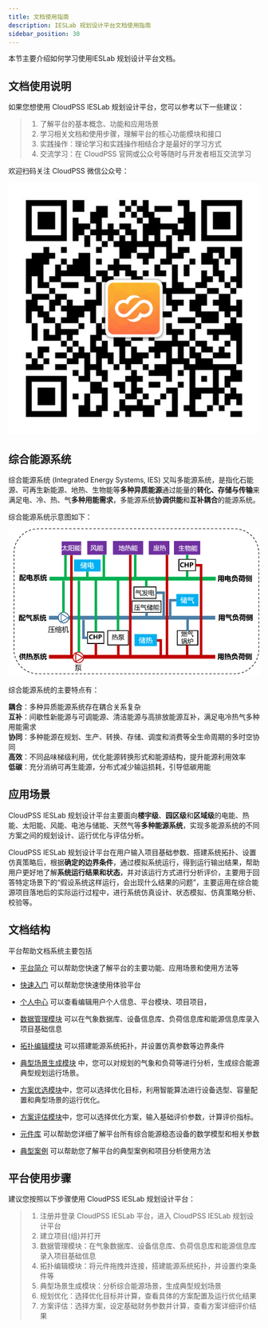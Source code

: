 ```yaml
---
title: 文档使用指南
description: IESLab 规划设计平台文档使用指南
sidebar_position: 30
---
```


本节主要介绍如何学习使用IESLab 规划设计平台文档。

## 文档使用说明

如果您想使用 CloudPSS IESLab 规划设计平台，您可以参考以下一些建议：

> 1.	了解平台的基本概念、功能和应用场景
> 2.	学习相关文档和使用步骤，理解平台的核心功能模块和接口
> 3.	实践操作：理论学习和实践操作相结合才是最好的学习方式
> 4.	交流学习：在 CloudPSS 官网或公众号等随时与开发者相互交流学习

欢迎扫码关注 CloudPSS 微信公众号：

![CloudPSS =x300](./logo.png )

## 综合能源系统

综合能源系统 (Integrated Energy Systems, IES) 又叫多能源系统，是指化石能源、可再生新能源、地热、生物能等**多种异质能源**通过能量的**转化、存储与传输**来满足电、冷、热、气**多种用能需求**，多能源系统**协调供能**和**互补耦合**的能源系统。

综合能源系统示意图如下：

![综合能源系统示意图 =x300](./IES-structure.png )

综合能源系统的主要特点有：

**耦合**：多种异质能源系统存在耦合关系复杂  
**互补**：间歇性新能源与可调能源、清洁能源与高排放能源互补，满足电冷热气多种用能需求  
**协同**：多种能源在规划、生产、转换、存储、调度和消费等全生命周期的多时空协同  
**高效**：不同品味梯级利用，优化能源转换形式和能源结构，提升能源利用效率  
**低碳**：充分消纳可再生能源，分布式减少输运损耗，引导低碳用能

## 应用场景

CloudPSS IESLab 规划设计平台主要面向**楼宇级**、**园区级**和**区域级**的电能、热能、太阳能、风能、电池与储能、天然气等**多种能源系统**，实现多能源系统的不同方案之间的规划设计、运行优化与评估分析。

CloudPSS IESLab 规划设计平台在用户输入项目基础参数、搭建系统拓扑、设置仿真策略后，根据**确定的边界条件**，通过模拟系统运行，得到运行输出结果，帮助用户更好地了解**系统运行结果和状态**，并对该运行方式进行分析评价，主要用于回答特定场景下的“假设系统这样运行，会出现什么结果的问题”，主要运用在综合能源项目落地后的实际运行过程中，进行系统仿真设计、状态模拟、仿真策略分析、校验等。

## 文档结构

平台帮助文档系统主要包括

* [平台简介](../../0_intro/index.md) 可以帮助您快速了解平台的主要功能、应用场景和使用方法等

* [快速入门](../../1_guide/index.md) 可以帮助您快速使用体验平台

* [个人中心](../../2_center/index.md) 可以查看编辑用户个人信息、平台模块、项目项目，

* [数据管理模块](../../3_data/index.md) 可以在气象数据库、设备信息库、负荷信息库和能源信息库录入项目基础信息

* [拓扑编辑模块](../../4_topo/index.md) 可以搭建能源系统拓扑，并设置仿真参数等边界条件

* [典型场景生成模块](../../5_typical/index.md) 中，您可以对规划的气象和负荷等进行分析，生成综合能源典型规划运行场景。

* [方案优选模块](../../6_optimization/index.md)中，您可以选择优化目标，利用智能算法进行设备选型、容量配置和典型场景的运行优化。

* [方案评估模块](../../7_evaluation/index.md)中，您可以选择优化方案，输入基础评价参数，计算评价指标。

* [元件库](../../8_comp/index.md) 可以帮助您详细了解平台所有综合能源稳态设备的数学模型和相关参数

* [典型案例](../../9_example/index.md) 可以帮助您了解平台的典型案例和项目分析使用方法


## 平台使用步骤
建议您按照以下步骤使用 CloudPSS IESLab 规划设计平台：
> 1.	注册并登录 CloudPSS IESLab 平台，进入 CloudPSS IESLab  规划设计平台
> 2.	建立项目(组)并打开
> 3.	数据管理模块：在气象数据库、设备信息库、负荷信息库和能源信息库录入项目基础信息
> 4.	拓扑编辑模块：将元件拖拽并连接，搭建能源系统拓扑，并设置约束条件等
> 5.	典型场景生成模块：分析综合能源场景，生成典型规划场景
> 6.	规划优化：选择优化目标并计算，查看具体的方案配置及运行优化结果
> 7.    方案评估：选择方案，设定基础财务参数并计算，查看方案详细评价结果